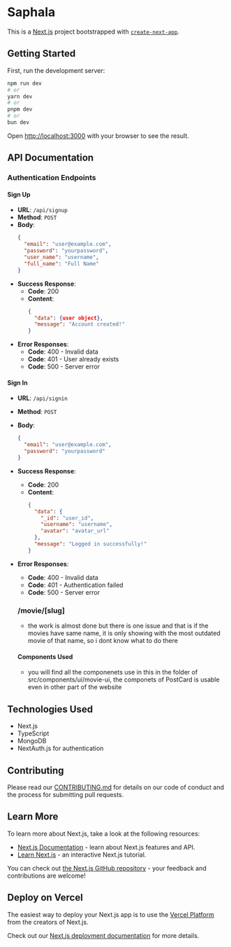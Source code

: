 # Saphala

This is a [Next.js](https://nextjs.org) project bootstrapped with [`create-next-app`](https://nextjs.org/docs/app/api-reference/cli/create-next-app).

## Getting Started

First, run the development server:

```bash
npm run dev
# or
yarn dev
# or
pnpm dev
# or
bun dev
```

Open [http://localhost:3000](http://localhost:3000) with your browser to see the result.

## API Documentation

### Authentication Endpoints

#### Sign Up

- **URL**: `/api/signup`
- **Method**: `POST`
- **Body**:
  ```json
  {
    "email": "user@example.com",
    "password": "yourpassword",
    "user_name": "username",
    "full_name": "Full Name"
  }
  ```
- **Success Response**:
  - **Code**: 200
  - **Content**:
    ```json
    {
      "data": {user object},
      "message": "Account created!"
    }
    ```
- **Error Responses**:
  - **Code**: 400 - Invalid data
  - **Code**: 401 - User already exists
  - **Code**: 500 - Server error

#### Sign In

- **URL**: `/api/signin`
- **Method**: `POST`
- **Body**:
  ```json
  {
    "email": "user@example.com",
    "password": "yourpassword"
  }
  ```
- **Success Response**:
  - **Code**: 200
  - **Content**:
    ```json
    {
      "data": {
        "_id": "user_id",
        "username": "username",
        "avatar": "avatar_url"
      },
      "message": "Logged in successfully!"
    }
    ```
- **Error Responses**:

  - **Code**: 400 - Invalid data
  - **Code**: 401 - Authentication failed
  - **Code**: 500 - Server error

  ### /movie/[slug]

  - the work is almost done but there is one issue and that is if the movies have same name, it is only showing with the most outdated movie of that name, so i dont know what to do there

  #### Components Used

  - you will find all the componenets use in this in the folder of src/components/ui/movie-ui, the componets of PostCard is usable even in other part of the website

## Technologies Used

- Next.js
- TypeScript
- MongoDB
- NextAuth.js for authentication

## Contributing

Please read our [CONTRIBUTING.md](CONTRIBUTING.md) for details on our code of conduct and the process for submitting pull requests.

## Learn More

To learn more about Next.js, take a look at the following resources:

- [Next.js Documentation](https://nextjs.org/docs) - learn about Next.js features and API.
- [Learn Next.js](https://nextjs.org/learn) - an interactive Next.js tutorial.

You can check out [the Next.js GitHub repository](https://github.com/vercel/next.js) - your feedback and contributions are welcome!

## Deploy on Vercel

The easiest way to deploy your Next.js app is to use the [Vercel Platform](https://vercel.com/new?utm_medium=default-template&filter=next.js&utm_source=create-next-app&utm_campaign=create-next-app-readme) from the creators of Next.js.

Check out our [Next.js deployment documentation](https://nextjs.org/docs/app/building-your-application/deploying) for more details.
